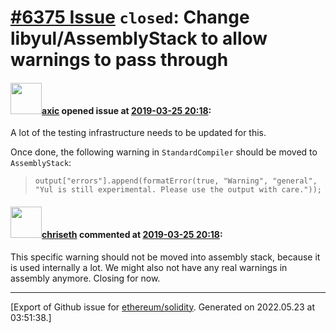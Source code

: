 # [\#6375 Issue](https://github.com/ethereum/solidity/issues/6375) `closed`: Change libyul/AssemblyStack to allow warnings to pass through

#### <img src="https://avatars.githubusercontent.com/u/20340?v=4" width="50">[axic](https://github.com/axic) opened issue at [2019-03-25 20:18](https://github.com/ethereum/solidity/issues/6375):

A lot of the testing infrastructure needs to be updated for this.

Once done, the following warning in `StandardCompiler` should be moved to `AssemblyStack`:
> `output["errors"].append(formatError(true, "Warning", "general", "Yul is still experimental. Please use the output with care."));`


#### <img src="https://avatars.githubusercontent.com/u/9073706?v=4" width="50">[chriseth](https://github.com/chriseth) commented at [2019-03-25 20:18](https://github.com/ethereum/solidity/issues/6375#issuecomment-505882259):

This specific warning should not be moved into assembly stack, because it is used internally a lot. We might also not have any real warnings in assembly anymore. Closing for now.


-------------------------------------------------------------------------------



[Export of Github issue for [ethereum/solidity](https://github.com/ethereum/solidity). Generated on 2022.05.23 at 03:51:38.]
